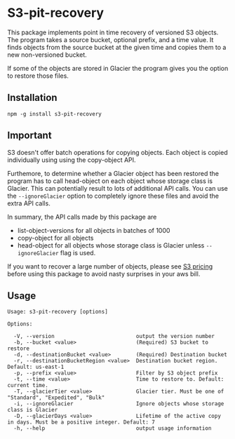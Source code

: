 # S3-pit-recovery

This package implements point in time recovery of versioned S3 objects. The program takes a source bucket, optional prefix, and a time value. It finds objects from the source bucket at the given time and copies them to a new non-versioned bucket.

If some of the objects are stored in Glacier the program gives you the option to restore those files.

## Installation

```
npm -g install s3-pit-recovery
```

## Important

S3 doesn't offer batch operations for copying objects. Each object is copied individually using using the copy-object API.

Furthemore, to determine whether a Glacier object has been restored the program has to call head-object on each object whose storage class is Glacier. This can potentially result to lots of additional API calls. You can use the `--ignoreGlacier` option to completely ignore these files and avoid the extra API calls.

In summary, the API calls made by this package are
  - list-object-versions for all objects in batches of 1000
  - copy-object for all objects
  - head-object for all objects whose storage class is Glacier unless `--ignoreGlacier` flag is used.
  
If you want to recover a large number of objects, please see [S3 pricing](https://aws.amazon.com/s3/pricing/) before using this package to avoid nasty surprises in your aws bill.


## Usage

```
Usage: s3-pit-recovery [options]

Options:

  -V, --version                          output the version number
  -b, --bucket <value>                   (Required) S3 bucket to restore
  -d, --destinationBucket <value>        (Required) Destination bucket
  -r, --destinationBucketRegion <value>  Destination bucket region. Default: us-east-1
  -p, --prefix <value>                   Filter by S3 object prefix
  -t, --time <value>                     Time to restore to. Default: current time.
  -T, --glacierTier <value>              Glacier tier. Must be one of "Standard", "Expedited", "Bulk"
  -i, --ignoreGlacier                    Ignore objects whose storage class is Glacier
  -D, --glacierDays <value>              Lifetime of the active copy in days. Must be a positive integer. Default: 7
  -h, --help                             output usage information
```
